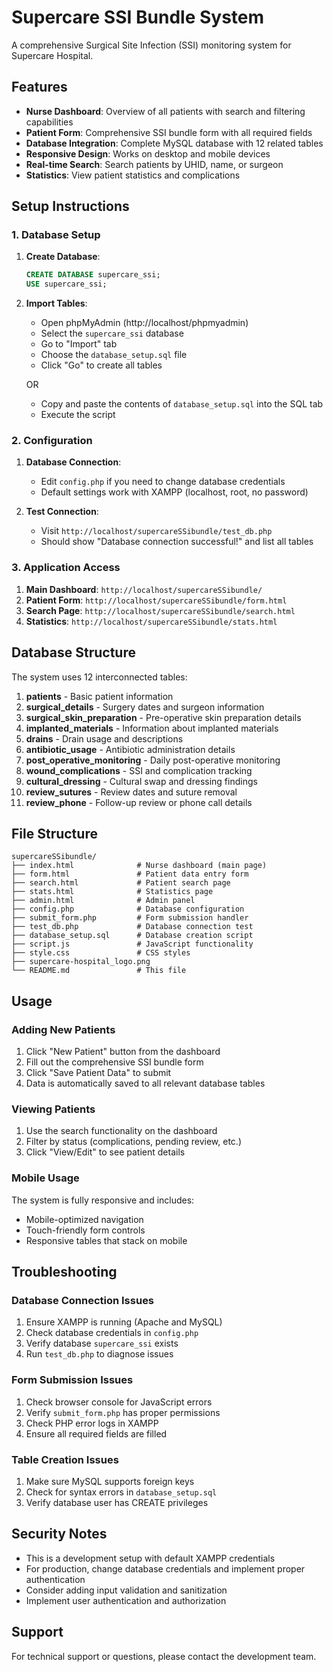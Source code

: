 # Supercare SSI Bundle System

A comprehensive Surgical Site Infection (SSI) monitoring system for Supercare Hospital.

## Features

- **Nurse Dashboard**: Overview of all patients with search and filtering capabilities
- **Patient Form**: Comprehensive SSI bundle form with all required fields
- **Database Integration**: Complete MySQL database with 12 related tables
- **Responsive Design**: Works on desktop and mobile devices
- **Real-time Search**: Search patients by UHID, name, or surgeon
- **Statistics**: View patient statistics and complications

## Setup Instructions

### 1. Database Setup

1. **Create Database**:

   ```sql
   CREATE DATABASE supercare_ssi;
   USE supercare_ssi;
   ```

2. **Import Tables**:

   - Open phpMyAdmin (http://localhost/phpmyadmin)
   - Select the `supercare_ssi` database
   - Go to "Import" tab
   - Choose the `database_setup.sql` file
   - Click "Go" to create all tables

   OR

   - Copy and paste the contents of `database_setup.sql` into the SQL tab
   - Execute the script

### 2. Configuration

1. **Database Connection**:

   - Edit `config.php` if you need to change database credentials
   - Default settings work with XAMPP (localhost, root, no password)

2. **Test Connection**:
   - Visit `http://localhost/supercareSSibundle/test_db.php`
   - Should show "Database connection successful!" and list all tables

### 3. Application Access

1. **Main Dashboard**: `http://localhost/supercareSSibundle/`
2. **Patient Form**: `http://localhost/supercareSSibundle/form.html`
3. **Search Page**: `http://localhost/supercareSSibundle/search.html`
4. **Statistics**: `http://localhost/supercareSSibundle/stats.html`

## Database Structure

The system uses 12 interconnected tables:

1. **patients** - Basic patient information
2. **surgical_details** - Surgery dates and surgeon information
3. **surgical_skin_preparation** - Pre-operative skin preparation details
4. **implanted_materials** - Information about implanted materials
5. **drains** - Drain usage and descriptions
6. **antibiotic_usage** - Antibiotic administration details
7. **post_operative_monitoring** - Daily post-operative monitoring
8. **wound_complications** - SSI and complication tracking
9. **cultural_dressing** - Cultural swap and dressing findings
10. **review_sutures** - Review dates and suture removal
11. **review_phone** - Follow-up review or phone call details

## File Structure

```
supercareSSibundle/
├── index.html              # Nurse dashboard (main page)
├── form.html               # Patient data entry form
├── search.html             # Patient search page
├── stats.html              # Statistics page
├── admin.html              # Admin panel
├── config.php              # Database configuration
├── submit_form.php         # Form submission handler
├── test_db.php             # Database connection test
├── database_setup.sql      # Database creation script
├── script.js               # JavaScript functionality
├── style.css               # CSS styles
├── supercare-hospital_logo.png
└── README.md               # This file
```

## Usage

### Adding New Patients

1. Click "New Patient" button from the dashboard
2. Fill out the comprehensive SSI bundle form
3. Click "Save Patient Data" to submit
4. Data is automatically saved to all relevant database tables

### Viewing Patients

1. Use the search functionality on the dashboard
2. Filter by status (complications, pending review, etc.)
3. Click "View/Edit" to see patient details

### Mobile Usage

The system is fully responsive and includes:

- Mobile-optimized navigation
- Touch-friendly form controls
- Responsive tables that stack on mobile

## Troubleshooting

### Database Connection Issues

1. Ensure XAMPP is running (Apache and MySQL)
2. Check database credentials in `config.php`
3. Verify database `supercare_ssi` exists
4. Run `test_db.php` to diagnose issues

### Form Submission Issues

1. Check browser console for JavaScript errors
2. Verify `submit_form.php` has proper permissions
3. Check PHP error logs in XAMPP
4. Ensure all required fields are filled

### Table Creation Issues

1. Make sure MySQL supports foreign keys
2. Check for syntax errors in `database_setup.sql`
3. Verify database user has CREATE privileges

## Security Notes

- This is a development setup with default XAMPP credentials
- For production, change database credentials and implement proper authentication
- Consider adding input validation and sanitization
- Implement user authentication and authorization

## Support

For technical support or questions, please contact the development team.
